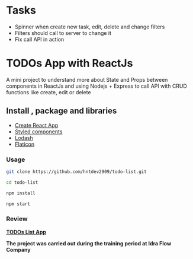 # Tasks

- Spinner when create new task, edit, delete and change filters
- Filters should call to server to change it
- Fix call API in action

# TODOs App with ReactJs

A mini project to understand more about State and Props between components in ReactJs and using Nodejs + Express to call API with CRUD functions like create, edit or delete

## Install , package and libraries

- [Create React App](https://reactjs.org/docs/create-a-new-react-app.html)
- [Styled components](https://styled-components.com/)
- [Lodash](https://lodash.com/)
- [Flaticon](https://www.flaticon.com/)

### Usage

```bash
git clone https://github.com/hntdev2909/todo-list.git

cd todo-list

npm install

npm start
```

### Review

**[TODOs List App](https://todos-list-reactjs.netlify.app/)**

**The project was carried out during the training period at Idra Flow Company**
